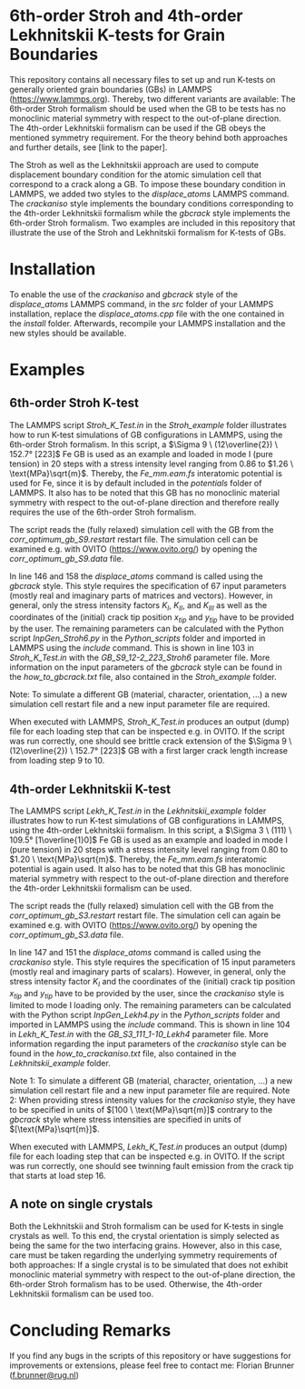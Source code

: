 # 6th-order Stroh and 4th-order Lekhnitskii K-tests for Grain Boundaries

This repository contains all necessary files to set up and run K-tests on generally oriented grain boundaries (GBs) in LAMMPS (https://www.lammps.org). Thereby, two different variants are available: The 6th-order Stroh formalism should be used when the GB to be tests has no monoclinic material symmetry with respect to the out-of-plane direction. The 4th-order Lekhnitskii formalism can be used if the GB obeys the mentioned symmetry requirement. For the theory behind both approaches and further details, see [link to the paper].

The Stroh as well as the Lekhnitskii approach are used to compute displacement boundary condition for the atomic simulation cell that correspond to a crack along a GB. To impose these boundary condition in LAMMPS, we added two styles to the _displace_atoms_ LAMMPS command. The _crackaniso_ style implements the boundary conditions corresponding to the 4th-order Lekhnitskii formalism while the _gbcrack_ style implements the 6th-order Stroh formalism. Two examples are included in this repository that illustrate the use of the Stroh and Lekhnitskii formalism for K-tests of GBs.   

# Installation

To enable the use of the _crackaniso_ and _gbcrack_ style of the _displace_atoms_ LAMMPS command, in the _src_ folder of your LAMMPS installation, replace the _displace_atoms.cpp_ file with the one contained in the _install_ folder. Afterwards, recompile your LAMMPS installation and the new styles should be available.

# Examples 

## 6th-order Stroh K-test

The LAMMPS script _Stroh_K_Test.in_ in the _Stroh_example_ folder illustrates how to run K-test simulations of GB configurations in LAMMPS, using the 6th-order Stroh formalism. In this script, a $\Sigma 9 \ (12\overline{2}) \ 152.7° [223]$ Fe GB is used as an example and loaded in mode I (pure tension) in $20$ steps with a stress intensity level ranging from $0.86$ to $1.26 \ \text{MPa}\sqrt{m}$. Thereby, the _Fe_mm.eam.fs_ interatomic potential is used for Fe, since it is by default included in the _potentials_ folder of LAMMPS. It also has to be noted that this GB has no monoclinic material symmetry with respect to the out-of-plane direction and therefore really requires the use of the 6th-order Stroh formalism. 

The script reads the (fully relaxed) simulation cell with the GB from the _corr_optimum_gb_S9.restart_ restart file. The simulation cell can be examined e.g. with OVITO (https://www.ovito.org/) by opening the _corr_optimum_gb_S9.data_ file.

In line $146$ and $158$ the _displace_atoms_ command is called using the _gbcrack_ style. This style requires the specification of $67$ input parameters (mostly real and imaginary parts of matrices and vectors). However, in general, only the stress intensity factors $K_{I}$, $K_{II}$, and $K_{III}$ as well as the coordinates of the (initial) crack tip position $x_{tip}$ and $y_{tip}$ have to be provided by the user. The remaining parameters can be calculated with the Python script _InpGen_Stroh6.py_ in the _Python_scripts_ folder and imported in LAMMPS using the _include_ command. This is shown in line $103$ in _Stroh_K_Test.in_ with the _GB_S9_12-2_223_Stroh6_ parameter file. More information on the input parameters of the _gbcrack_ style can be found in the _how_to_gbcrack.txt_ file, also contained in the _Stroh_example_ folder.

Note: To simulate a different GB (material, character, orientation, ...) a new simulation cell restart file and a new input parameter file are required. 

When executed with LAMMPS, _Stroh_K_Test.in_ produces an output (dump) file for each loading step that can be inspected e.g. in OVITO. If the script was run correctly, one should see brittle crack extension of the $\Sigma 9 \ (12\overline{2}) \ 152.7° [223]$ GB with a first larger crack length increase from loading step $9$ to $10$. 

## 4th-order Lekhnitskii K-test

The LAMMPS script _Lekh_K_Test.in_ in the _Lekhnitskii_example_ folder illustrates how to run K-test simulations of GB configurations in LAMMPS, using the 4th-order Lekhnitskii formalism. In this script, a $\Sigma 3 \ (111) \ 109.5° [1\overline{1}0]$ Fe GB is used as an example and loaded in mode I (pure tension) in $20$ steps with a stress intensity level ranging from $0.80$ to $1.20 \ \text{MPa}\sqrt{m}$. Thereby, the _Fe_mm.eam.fs_ interatomic potential is again used. It also has to be noted that this GB has monoclinic material symmetry with respect to the out-of-plane direction and therefore the 4th-order Lekhnitskii formalism can be used. 

The script reads the (fully relaxed) simulation cell with the GB from the _corr_optimum_gb_S3.restart_ restart file. The simulation cell can again be examined e.g. with OVITO (https://www.ovito.org/) by opening the _corr_optimum_gb_S3.data_ file.

In line $147$ and $151$ the _displace_atoms_ command is called using the _crackaniso_ style. This style requires the specification of $15$ input parameters (mostly real and imaginary parts of scalars). However, in general, only the stress intensity factor $K_{I}$ and the coordinates of the (initial) crack tip position $x_{tip}$ and $y_{tip}$ have to be provided by the user, since the _crackaniso_ style is limited to mode I loading only. The remaining parameters can be calculated with the Python script _InpGen_Lekh4.py_ in the _Python_scripts_ folder and imported in LAMMPS using the _include_ command. This is shown in line $104$ in _Lekh_K_Test.in_ with the _GB_S3_111_1-10_Lekh4_ parameter file. More information regarding the input parameters of the _crackaniso_ style can be found in the _how_to_crackaniso.txt_ file, also contained in the _Lekhnitskii_example_ folder.

Note 1: To simulate a different GB (material, character, orientation, ...) a new simulation cell restart file and a new input parameter file are required. 
Note 2: When providing stress intensity values for the _crackaniso_ style, they have to be specified in units of $[100 \ \text{MPa}\sqrt{m}]$ contrary to the _gbcrack_ style where stress intensities are specified in units of $[\text{MPa}\sqrt{m}]$. 

When executed with LAMMPS, _Lekh_K_Test.in_ produces an output (dump) file for each loading step that can be inspected e.g. in OVITO. If the script was run correctly, one should see twinning fault emission from the crack tip that starts at load step $16$.

## A note on single crystals

Both the Lekhnitskii and Stroh formalism can be used for K-tests in single crystals as well. To this end, the crystal orientation is simply selected as being the same for the two interfacing grains. However, also in this case, care must be taken regarding the underlying symmetry requirements of both approaches: If a single crystal is to be simulated that does not exhibit monoclinic material symmetry with respect to the out-of-plane direction, the 6th-order Stroh formalism has to be used. Otherwise, the 4th-order Lekhnitskii formalism can be used too.      

# Concluding Remarks
If you find any bugs in the scripts of this repository or have suggestions for improvements or extensions, please feel free to contact me:
Florian Brunner (f.brunner@rug.nl)
